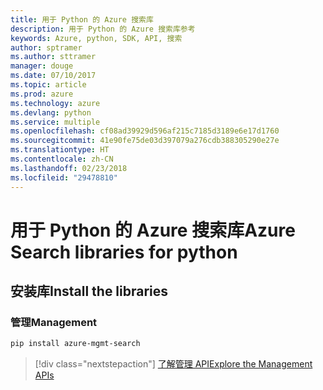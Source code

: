 ```yaml
---
title: 用于 Python 的 Azure 搜索库
description: 用于 Python 的 Azure 搜索库参考
keywords: Azure, python, SDK, API, 搜索
author: sptramer
ms.author: sttramer
manager: douge
ms.date: 07/10/2017
ms.topic: article
ms.prod: azure
ms.technology: azure
ms.devlang: python
ms.service: multiple
ms.openlocfilehash: cf08ad39929d596af215c7185d3189e6e17d1760
ms.sourcegitcommit: 41e90fe75de03d397079a276cdb388305290e27e
ms.translationtype: HT
ms.contentlocale: zh-CN
ms.lasthandoff: 02/23/2018
ms.locfileid: "29478810"
---
```

# <a name="azure-search-libraries-for-python"></a><span data-ttu-id="71ebe-104">用于 Python 的 Azure 搜索库</span><span class="sxs-lookup"><span data-stu-id="71ebe-104">Azure Search libraries for python</span></span>

## <a name="install-the-libraries"></a><span data-ttu-id="71ebe-105">安装库</span><span class="sxs-lookup"><span data-stu-id="71ebe-105">Install the libraries</span></span>


### <a name="management"></a><span data-ttu-id="71ebe-106">管理</span><span class="sxs-lookup"><span data-stu-id="71ebe-106">Management</span></span>

```bash
pip install azure-mgmt-search
```
> [!div class="nextstepaction"]
> [<span data-ttu-id="71ebe-107">了解管理 API</span><span class="sxs-lookup"><span data-stu-id="71ebe-107">Explore the Management APIs</span></span>](/python/api/overview/azure/search/management)